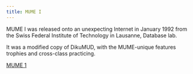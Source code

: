 ```yaml
---
title: MUME I
---
```


MUME I was released onto an unexpecting Internet in January 1992 from
the Swiss Federal Institute of Technology in Lausanne, Database lab.

It was a modified copy of DikuMUD, with the MUME-unique features
trophies and cross-class practicing.

[MUME 1](Category:MUME_Versions "wikilink")